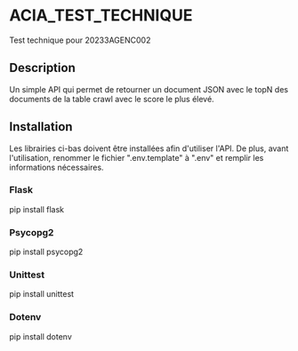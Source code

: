 # ACIA_TEST_TECHNIQUE
Test technique pour 20233AGENC002

## Description
Un simple API qui permet de retourner un document JSON avec le topN des documents de la table crawl avec le score le plus élevé.

## Installation
Les librairies ci-bas doivent être installées afin d'utiliser l'API. De plus, avant l'utilisation, renommer le fichier ".env.template" à ".env" et remplir les informations nécessaires.

### Flask
pip install flask

### Psycopg2
pip install psycopg2

### Unittest
pip install unittest

### Dotenv
pip install dotenv
